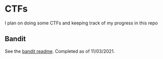 # CTFs
I plan on doing some CTFs and keeping track of my progress in this repo

## Bandit
See the [bandit readme](./bandit/README.md). Completed as of 11/03/2021.